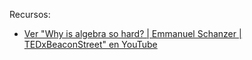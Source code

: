 Recursos:

- [Ver "Why is algebra so hard? | Emmanuel Schanzer | TEDxBeaconStreet" en YouTube](https://youtu.be/FbqnaoU-3VI)